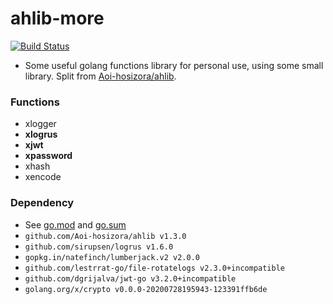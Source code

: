 # ahlib-more

[![Build Status](https://www.travis-ci.org/Aoi-hosizora/ahlib-more.svg?branch=master)](https://www.travis-ci.org/Aoi-hosizora/ahlib-more)

+ Some useful golang functions library for personal use, using some small library. Split from [Aoi-hosizora/ahlib](https://github.com/Aoi-hosizora/ahlib).

### Functions

+ xlogger
+ **xlogrus**
+ **xjwt**
+ **xpassword**
+ xhash
+ xencode

### Dependency

+ See [go.mod](./go.mod) and [go.sum](./go.sum)
+ `github.com/Aoi-hosizora/ahlib v1.3.0`
+ `github.com/sirupsen/logrus v1.6.0`
+ `gopkg.in/natefinch/lumberjack.v2 v2.0.0`
+ `github.com/lestrrat-go/file-rotatelogs v2.3.0+incompatible`
+ `github.com/dgrijalva/jwt-go v3.2.0+incompatible`
+ `golang.org/x/crypto v0.0.0-20200728195943-123391ffb6de`
